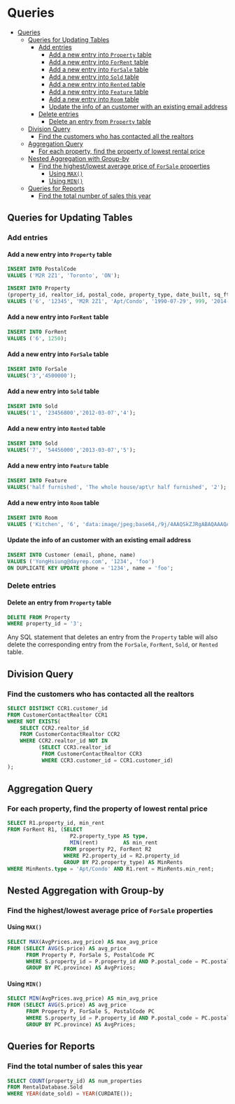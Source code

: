 # Queries

- [Queries](#queries)
  - [Queries for Updating Tables](#queries-for-updating-tables)
    - [Add entries](#add-entries)
      - [Add a new entry into `Property` table](#add-a-new-entry-into-property-table)
      - [Add a new entry into `ForRent` table](#add-a-new-entry-into-forrent-table)
      - [Add a new entry into `ForSale` table](#add-a-new-entry-into-forsale-table)
      - [Add a new entry into `Sold` table](#add-a-new-entry-into-sold-table)
      - [Add a new entry into `Rented` table](#add-a-new-entry-into-rented-table)
      - [Add a new entry into `Feature` table](#add-a-new-entry-into-feature-table)
      - [Add a new entry into `Room` table](#add-a-new-entry-into-room-table)
      - [Update the info of an customer with an existing email address](#update-the-info-of-an-customer-with-an-existing-email-address)
    - [Delete entries](#delete-entries)
      - [Delete an entry from `Property` table](#delete-an-entry-from-property-table)
  - [Division Query](#division-query)
    - [Find the customers who has contacted all the realtors](#find-the-customers-who-has-contacted-all-the-realtors)
  - [Aggregation Query](#aggregation-query)
    - [For each property, find the property of lowest rental price](#for-each-property-find-the-property-of-lowest-rental-price)
  - [Nested Aggregation with Group-by](#nested-aggregation-with-group-by)
    - [Find the highest/lowest average price of `ForSale` properties](#find-the-highestlowest-average-price-of-forsale-properties)
      - [Using `MAX()`](#using-max)
      - [Using `MIN()`](#using-min)
  - [Queries for Reports](#queries-for-reports)
    - [Find the total number of sales this year](#find-the-total-number-of-sales-this-year)

## Queries for Updating Tables

### Add entries

#### Add a new entry into `Property` table

```sql
INSERT INTO PostalCode
VALUES ('M2R 2Z1', 'Toronto', 'ON');

INSERT INTO Property
(property_id, realtor_id, postal_code, property_type, date_built, sq_ft, date_added, num_beds, num_baths, address)
VALUES ('6', '12345', 'M2R 2Z1', 'Apt/Condo', '1990-07-29', 999, '2014-03-01', 1, 1, '305-135 Antibes Drive');
```

#### Add a new entry into `ForRent` table

```sql
INSERT INTO ForRent
VALUES ('6', 1250);
```

#### Add a new entry into `ForSale` table

```sql
INSERT INTO ForSale
VALUES('3','4500000');
```

#### Add a new entry into `Sold` table

```sql
INSERT INTO Sold
VALUES('1', '23456800','2012-03-07','4');
```

#### Add a new entry into `Rented` table

```sql
INSERT INTO Sold
VALUES('7', '54456000','2013-03-07','5');
```

#### Add a new entry into `Feature` table

```sql
INSERT INTO Feature
VALUES('half furnished', 'The whole house/apt\r half furnished', '2');
```

#### Add a new entry into `Room` table

```sql
INSERT INTO Room
VALUES ('Kitchen', '6', 'data:image/jpeg;base64,/9j/4AAQSkZJRgABAQAAAQABAAD/2wCEAAkGBxISEhUSEhIWFRU')
```

#### Update the info of an customer with an existing email address

```sql
INSERT INTO Customer (email, phone, name)
VALUES ('YongHsiung@dayrep.com', '1234', 'foo')
ON DUPLICATE KEY UPDATE phone = '1234', name = 'foo';
```

### Delete entries

#### Delete an entry from `Property` table

```sql
DELETE FROM Property
WHERE property_id = '3';
```

Any SQL statement that deletes an entry from the `Property` table will also delete the corresponding entry from  the `ForSale`, `ForRent`, `Sold`, or `Rented` table.

## Division Query

### Find the customers who has contacted all the realtors

```sql
SELECT DISTINCT CCR1.customer_id
FROM CustomerContactRealtor CCR1
WHERE NOT EXISTS(
    SELECT CCR2.realtor_id
    FROM CustomerContactRealtor CCR2
    WHERE CCR2.realtor_id NOT IN
          (SELECT CCR3.realtor_id
           FROM CustomerContactRealtor CCR3
           WHERE CCR3.customer_id = CCR1.customer_id)
);
```

## Aggregation Query

### For each property, find the property of lowest rental price

```sql
SELECT R1.property_id, min_rent
FROM ForRent R1, (SELECT
                    P2.property_type AS type,
                    MIN(rent)        AS min_rent
                  FROM property P2, ForRent R2
                  WHERE P2.property_id = R2.property_id
                  GROUP BY P2.property_type) AS MinRents
WHERE MinRents.type = 'Apt/Condo' AND R1.rent = MinRents.min_rent;
```

## Nested Aggregation with Group-by

### Find the highest/lowest average price of `ForSale` properties

#### Using `MAX()`

```sql
SELECT MAX(AvgPrices.avg_price) AS max_avg_price
FROM (SELECT AVG(S.price) AS avg_price
      FROM Property P, ForSale S, PostalCode PC
      WHERE S.property_id = P.property_id AND P.postal_code = PC.postal_code
      GROUP BY PC.province) AS AvgPrices;
```

#### Using `MIN()`

```sql
SELECT MIN(AvgPrices.avg_price) AS min_avg_price
FROM (SELECT AVG(S.price) AS avg_price
      FROM Property P, ForSale S, PostalCode PC
      WHERE S.property_id = P.property_id AND P.postal_code = PC.postal_code
      GROUP BY PC.province) AS AvgPrices;
```

## Queries for Reports

### Find the total number of sales this year

```sql
SELECT COUNT(property_id) AS num_properties
FROM RentalDatabase.Sold
WHERE YEAR(date_sold) = YEAR(CURDATE());
```
